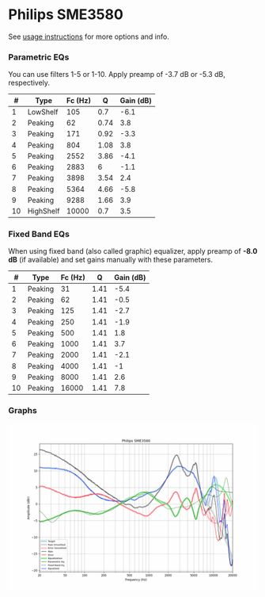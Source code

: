 # Philips SME3580
See [usage instructions](https://github.com/jaakkopasanen/AutoEq#usage) for more options and info.

### Parametric EQs
You can use filters 1-5 or 1-10. Apply preamp of -3.7 dB or -5.3 dB, respectively.

|   # | Type      |   Fc (Hz) |    Q |   Gain (dB) |
|-----|-----------|-----------|------|-------------|
|   1 | LowShelf  |       105 | 0.7  |        -6.1 |
|   2 | Peaking   |        62 | 0.74 |         3.8 |
|   3 | Peaking   |       171 | 0.92 |        -3.3 |
|   4 | Peaking   |       804 | 1.08 |         3.8 |
|   5 | Peaking   |      2552 | 3.86 |        -4.1 |
|   6 | Peaking   |      2883 | 6    |        -1.1 |
|   7 | Peaking   |      3898 | 3.54 |         2.4 |
|   8 | Peaking   |      5364 | 4.66 |        -5.8 |
|   9 | Peaking   |      9288 | 1.66 |         3.9 |
|  10 | HighShelf |     10000 | 0.7  |         3.5 |

### Fixed Band EQs
When using fixed band (also called graphic) equalizer, apply preamp of **-8.0 dB** (if available) and set gains manually with these parameters.

|   # | Type    |   Fc (Hz) |    Q |   Gain (dB) |
|-----|---------|-----------|------|-------------|
|   1 | Peaking |        31 | 1.41 |        -5.4 |
|   2 | Peaking |        62 | 1.41 |        -0.5 |
|   3 | Peaking |       125 | 1.41 |        -2.7 |
|   4 | Peaking |       250 | 1.41 |        -1.9 |
|   5 | Peaking |       500 | 1.41 |         1.8 |
|   6 | Peaking |      1000 | 1.41 |         3.7 |
|   7 | Peaking |      2000 | 1.41 |        -2.1 |
|   8 | Peaking |      4000 | 1.41 |        -1   |
|   9 | Peaking |      8000 | 1.41 |         2.6 |
|  10 | Peaking |     16000 | 1.41 |         7.8 |

### Graphs
![](./Philips%20SME3580.png)
